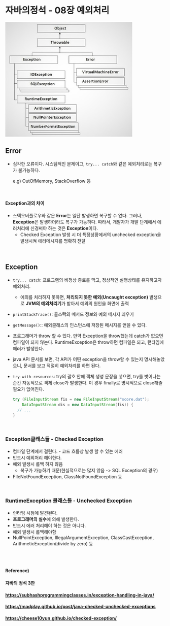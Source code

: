 # 자바의정석 - 08장 예외처리

![exception_hierarchy](./images/exception_hierarchy.jpeg) 

## Error

* 심각한 오류이다. 시스템적인 문제이고, `try... catch`와 같은 예외처리로는 복구가 불가능하다.

  e.g) OutOfMemory, StackOverflow 등

<br>

#### Exception과의 차이

* 스택오버플로우와 같은 **Error**는 일단 발생하면 복구할 수 없다. 그러나, **Exception**은 발생하더라도 복구가 가능하다. 따라서, 개발자가 개발 단계에서 에러처리에 신경써야 하는 것은 **Exception**이다.
  * Checked Exception 발생 시 더 특정상황에서의 unchecked exception을 발생시켜 에러메시지를 명확히 전달

<br>

## Exception

* `try... catch`: 프로그램의 비정상 종료를 막고, 정상적인 실행상태를 유지하고자 예외처리.

  * 예외를 처리하지 못하면, **처리되지 못한 예외(Uncaught exception)** 발생으로 **JVM의 예외처리기**가 받아서 예외의 원인을 화면에 출력

* `printStackTrace()`: 콜스택의 메서드 정보와 예외 메시지 띄우기

* `getMessage()`:: 예외클래스의 인스턴스에 저장된 메시지를 얻을 수 있다.

* 프로그래머가 throw 할 수 있다. 만약 Exception을 throw했는데 catch가 없으면 컴파일이 되지 않는다. RuntimeException은 throw하면 컴파일은 되고, 런타임에 에러가 발생한다.

* java API 문서를 보면, 각 API가 어떤 exception을 throw할 수 있는지 명시해놓았으니, 문서를 보고 적절히 예외처리를 하면 된다.

* `try-with-resources`: try의 괄호 안에 객체 생성 문장을 넣으면, try를 벗어나는 순간 자동적으로 객체 close가 발생한다. 이 경우 finally로 명시적으로 close해줄 필요가 없어진다.

  ```java
  try (FileInputStream fis = new FileInputStream("score.dat");
      DataInputStream dis = new DataInputStream(fis)) {
    // ...
  }
  ```

<br>

### Exception클래스들 - Checked Exception

* 컴파일 단계에서 걸린다. - 코드 흐름상 발생 할 수 있는 에러
* 반드시 예외처리 해야한다.
* 예외 발생시 롤백 하지 않음
  * 복구가 가능하기 때문(현실적으로는 많지 않음 -> SQL Exception의 경우)
* FIleNotFoundException, ClassNotFoundException 등

<br>

### RuntimeException 클래스들 - Unchecked Exception

* 런타임 시점에 발견된다.
* **프로그래머의 실수**에 의해 발생한다.
* 반드시 에러 처리해야 하는 것은 아니다.
* 예외 발생시 롤백해야함
* NullPointException, IllegalArgumentException, ClassCastException, ArithmeticException(divide by zero) 등

<br><br>

#### Reference)

#### 자바의 정석 3판

#### https://subhashprogrammingclasses.in/exception-handling-in-java/

#### https://madplay.github.io/post/java-checked-unchecked-exceptions

#### https://cheese10yun.github.io/checked-exception/